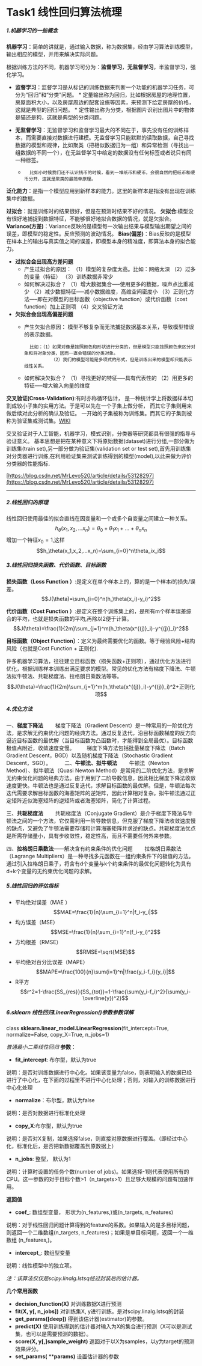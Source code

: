 ﻿# Task1 线性回归算法梳理
##### 1.机器学习的一些概念
 **机器学习**：简单的讲就是，通过输入数据，称为数据集，经由学习算法训练模型，输出相应的模型，并用来解决实际问题。

根据训练方法的不同，机器学习可分为：**监督学习**，**无监督学习**，半监督学习，强化学习。
* **监督学习**：监督学习是从标记的训练数据来判断一个功能的机器学习任务，可分为“回归”和“分类”问题。
	*
			定量输出称为回归，比如根据房屋的地理位置，房屋面积大小，以及房屋周边的配套设施等因素，来预测下给定房屋的价格，这就是典型的回归问题。
	*
			定性输出称为分类，根据图片识别出图片中的物体是猫还是狗，这就是典型的分类问题。
			
* **无监督学习**：无监督学习和监督学习最大的不同在于，事先没有任何训练样本，而需要直接对数据进行建模。无监督学习只能默默的读取数据，自己寻找数据的模型和规律，比如聚类（把相似数据归为一组）和异常检测（寻找出一组数据的不同一个），在无监督学习中给定的数据没有任何标签或者说只有同一种标签。

	* 		比如小时候我们还不认识钱币的时候，看到一堆纸币和硬币，会很自然的把纸币和硬币分开，这就是聚类的最简单原理。

 **泛化能力**：是指一个模型应用到新样本的能力。这里的新样本是指没有出现在训练集中的数据。

**过拟合**：就是训练时的结果很好，但是在预测时结果不好的情况。
**欠拟合**:模型没有很好地捕捉到数据特征，不能够很好地拟合数据的情况，就是欠拟合。
**Variance(方差)**：Variance反映的是模型每一次输出结果与模型输出期望之间的误差，即模型的稳定性。反应预测的波动情况。
**Bias(偏差)**：Bias反映的是模型在样本上的输出与真实值之间的误差，即模型本身的精准度，即算法本身的拟合能力。

* **过拟合会出现高方差问题**
	* 产生过拟合的原因：
	（1）模型的复杂度太高。比如：网络太深
	（2）过多的变量（特征）
	（3）训练数据非常少
	* 如何解决过拟合？
	（1）增大数据集合—–使用更多的数据，噪声点比重减少
	（2）减少数据特征—–减小数据维度，高维空间密度小
	（3）正则化方法—–即在对模型的目标函数（objective function）或代价函数（cost function）加上正则项
	（4）交叉验证方法
* **欠拟合会出现高偏差问题**
	* 产生欠拟合原因：
		模型不够复杂而无法捕捉数据基本关系，导致模型错误的表示数据。
		
			比如：（1）如果对像是按照颜色和形状进行分类的，但是模型只能按照颜色来区分对象和将对象分类，因而一直会错误的分类对象。
					（2）我们的模型可能是多项式的形式，但是训练出来的模型却只能表示线性关系。	
	* 如何解决欠拟合？
	（1）寻找更好的特征—–具有代表性的
    （2）用更多的特征—–增大输入向量的维度

**交叉验证(Cross-Validation)**:有时亦称循环估计， 是一种统计学上将数据样本切割成较小子集的实用方法。于是可以先在一个子集上做分析， 而其它子集则用来做后续对此分析的确认及验证。 一开始的子集被称为训练集。而其它的子集则被称为验证集或测试集。[WIKI](https://zh.wikipedia.org/zh-sg/%E4%BA%A4%E5%8F%89%E9%A9%97%E8%AD%89)

交叉验证对于人工智能，机器学习，模式识别，分类器等研究都具有很强的指导与验证意义。
基本思想是把在某种意义下将原始数据(dataset)进行分组,一部分做为训练集(train set),另一部分做为验证集(validation set or test set),首先用训练集对分类器进行训练,在利用验证集来测试训练得到的模型(model),以此来做为评价分类器的性能指标.

[https://blog.csdn.net/MrLevo520/article/details/53128297](https://blog.csdn.net/MrLevo520/article/details/53128297)
*******************************************************************
##### 2.线性回归的原理
线性回归使用最佳的拟合直线在因变量和一个或多个自变量之间建立一种关系。
$$h_\theta(x_1,x_2,...x_n)=\theta_0+\theta_1x_1+...+\theta_nx_n$$
增加一个特征$x_0=1$,这样$$h_\theta(x_1,x_2,...x_n)=\sum_{i=0}^n\theta_ix_i$$
##### 3.线性回归损失函数、代价函数、目标函数
**损失函数（Loss Function ）**:是定义在单个样本上的，算的是一个样本$i$的损失/误差。$$J(\theta)=\sum_{i=0}^n(h_\theta(x_i)-y_i)^2$$

**代价函数（Cost Function ）**:是定义在整个训练集上的，是所有m个样本误差综合的平均，也就是损失函数的平均,再除以2便于计算。$$J(\theta)=\frac{1}{2m}\sum_{j=1}^m(h_\theta(x^{(j)}_i)-y^{(j)}_i)^2$$

**目标函数（Object Function）**：定义为最终需要优化的函数。等于经验风险+结构风险（也就是Cost Function + 正则化).

许多机器学习算法，往往建立目标函数（损失函数+正则项），通过优化方法进行优化，根据训练样本训练出满足要求的模型。常见的优化方法有梯度下降法、牛顿法拟牛顿法、共轭梯度法、拉格朗日乘数法等等。$$J(\theta)=\frac{1}{2m}\sum_{j=1}^m(h_\theta(x^{(j)}_i)-y^{(j)}_i)^2+正则化项$$

##### 4.优化方法
一、**梯度下降法**
  梯度下降法（Gradient Descent）是一种常用的一阶优化方法，是求解无约束优化问题的经典方法。通过反复迭代，沿目标函数梯度的反方向逼近目标函数的最优解（当目标函数为凸函数时，才能得到全局最优）。目标函数极值点附近，收敛速度变慢。
  梯度下降方法包括批量梯度下降法（Batch Gradient Descent，BGD）以及随机梯度下降法（Stochastic Gradient Descent，SGD）。
  
二、**牛顿法、拟牛顿法**
  牛顿法（Newton Method）、拟牛顿法（Quasi Newton Method）是常用的二阶优化方法，是求解无约束优化问题的经典方法。由于用到了二阶导数信息，因此相比梯度下降法收敛速度更快。牛顿法也是通过反复迭代，求解目标函数的最优解。但是，牛顿法每次迭代需要求解目标函数的海塞矩阵的逆矩阵，因此计算相对复杂。拟牛顿法通过正定矩阵近似海塞矩阵的逆矩阵或者海塞矩阵，简化了计算过程。

三、**共轭梯度法**
  共轭梯度法（Conjugate Gradient）是介于梯度下降法与牛顿法之间的一个方法，它仅需利用一阶导数信息，但克服了梯度下降法收敛速度慢的缺点，又避免了牛顿法需要存储和计算海塞矩阵并求逆的缺点。共轭梯度法优点是所需存储量小，具有步收敛性，稳定性高，而且不需要任何外来参数。

四、**拉格朗日乘数法**——解决含有约束条件的优化问题
  拉格朗日乘数法（Lagrange Multipliers）是一种寻找多元函数在一组约束条件下的极值的方法。通过引入拉格朗日乘子，将含有d个变量与k个约束条件的最优化问题转化为具有d+k个变量的无约束优化问题的求解。
##### 5.线性回归的评估指标
* 平均绝对误差（MAE	）$$MAE=\frac{1}{n}\sum_{i=1}^n|f_i-y_i|$$
* 均方误差（MSE）$$MSE=\frac{1}{n}\sum_{i=1}^n(f_i-y_i)^2$$
* 方均根差（RMSE）$$RMSE=\sqrt{MSE}$$
* 平均绝对百分比误差（MAPE）$$MAPE=\frac{100}{n}\sum{i=1}^n|\frac{y_i-f_i}{y_i}|$$
* R平方$$r^2=1-\frac{SS_{res}}{SS_{tot}}=1-\frac{\sum(y_i-f_i)^2}{\sum(y_i-\overline{y})^2}$$

##### 6.sklearn 线性回归LinearRegression()参数参数详解
class **sklearn.linear_model.LinearRegression**(fit_intercept=True, normalize=False, copy_X=True, n_jobs=1)

*普通最小二乘线性回归*
**参数**：

* **fit_intercept**:   布尔型，默认为true

说明：是否对训练数据进行中心化。如果该变量为false，则表明输入的数据已经进行了中心化，在下面的过程里不进行中心化处理；否则，对输入的训练数据进行中心化处理

* **normalize**：布尔型，默认为false

说明：是否对数据进行标准化处理

* **copy_X**:布尔型，默认为true

说明：是否对X复制，如果选择false，则直接对原数据进行覆盖。（即经过中心化，标准化后，是否把新数据覆盖到原数据上）

* **n_jobs**:  整型， 默认为1

说明：计算时设置的任务个数(number of jobs)。如果选择-1则代表使用所有的CPU。这一参数的对于目标个数>1（n_targets>1）且足够大规模的问题有加速作用。

**返回值**
* **coef_**: 数组型变量， 形状为(n_features,)或(n_targets, n_features)

说明：对于线性回归问题计算得到的feature的系数。如果输入的是多目标问题，则返回一个二维数组(n_targets, n_features)；如果是单目标问题，返回一个一维数组                               (n_features,)。

* **intercept_**: 数组型变量

说明：线性模型中的独立项。


*注：该算法仅仅是scipy.linalg.lstsq经过封装后的估计器。*

**几个常用函数**
* **decision_function(X)**  对训练数据X进行预测
* **fit(X, y[, n_jobs])**         对训练集X, y进行训练。是对scipy.linalg.lstsq的封装
* **get_params([deep])** 得到该估计器(estimator)的参数。
* **predict(X)** 使用训练得到的估计器对输入为X的集合进行预测（X可以是测试集，也可以是需要预测的数据）。
* **score(X, y[,]sample_weight)** 返回对于以X为samples，以y为target的预测效果评分。
* **set_params(** ****params)** 设置估计器的参数





